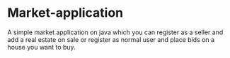# Market-application
A simple market application on java which you can register as a seller and add a real estate on sale or register as normal user and place bids on a house you want to buy.
